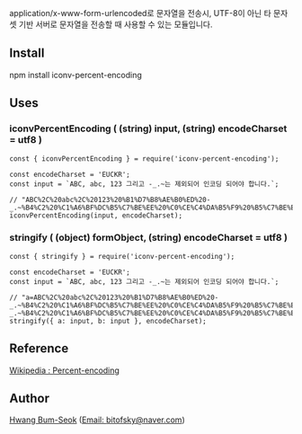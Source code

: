 application/x-www-form-urlencoded로 문자열을 전송시, UTF-8이 아닌 타 문자셋 기반 서버로 문자열을 전송할 때 사용할 수 있는 모듈입니다.

## Install
npm install iconv-percent-encoding

## Uses

### iconvPercentEncoding ( (string) input, (string) encodeCharset = utf8 )
```
const { iconvPercentEncoding } = require('iconv-percent-encoding');

const encodeCharset = 'EUCKR';
const input = `ABC, abc, 123 그리고 -_.~는 제외되어 인코딩 되어야 합니다.`;

// "ABC%2C%20abc%2C%20123%20%B1%D7%B8%AE%B0%ED%20-_.~%B4%C2%20%C1%A6%BF%DC%B5%C7%BE%EE%20%C0%CE%C4%DA%B5%F9%20%B5%C7%BE%EE%BE%DF%20%C7%D5%B4%CF%B4%D9."
iconvPercentEncoding(input, encodeCharset);

```

### stringify ( (object) formObject, (string) encodeCharset = utf8 )
```
const { stringify } = require('iconv-percent-encoding');

const encodeCharset = 'EUCKR';
const input = `ABC, abc, 123 그리고 -_.~는 제외되어 인코딩 되어야 합니다.`;

// "a=ABC%2C%20abc%2C%20123%20%B1%D7%B8%AE%B0%ED%20-_.~%B4%C2%20%C1%A6%BF%DC%B5%C7%BE%EE%20%C0%CE%C4%DA%B5%F9%20%B5%C7%BE%EE%BE%DF%20%C7%D5%B4%CF%B4%D9.&b=ABC%2C%20abc%2C%20123%20%B1%D7%B8%AE%B0%ED%20-_.~%B4%C2%20%C1%A6%BF%DC%B5%C7%BE%EE%20%C0%CE%C4%DA%B5%F9%20%B5%C7%BE%EE%BE%DF%20%C7%D5%B4%CF%B4%D9."
stringify({ a: input, b: input }, encodeCharset);

```

## Reference

[Wikipedia : Percent-encoding](https://en.wikipedia.org/wiki/Percent-encoding#The_application/x-www-form-urlencoded_type)

## Author
[Hwang Bum-Seok](http://hbs.pe.kr) ([Email: bitofsky@naver.com](mailto:bitofsky@naver.com))
